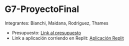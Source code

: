 # G7-ProyectoFinal
Integrantes: Bianchi, Maidana, Rodríguez, Thames

* Presupuesto: <a href="presupuesto.md"> Link al presupuesto </a>
* Link a aplicación corriendo en Replit: <a href="https://grupo7-proyectofinal.agustinathames.repl.co/"> Aplicación Replit </a> 
